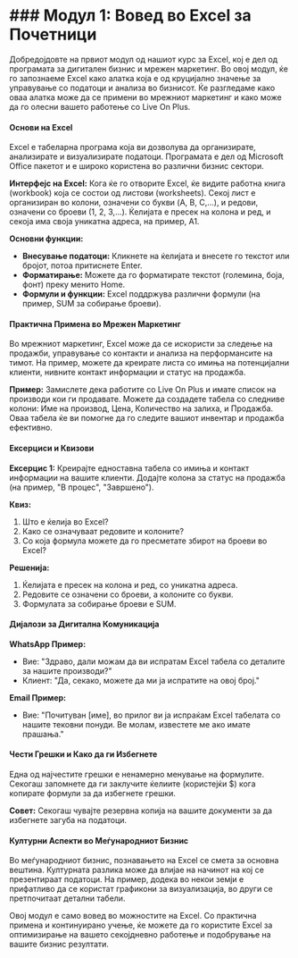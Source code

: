 # ### Модул 1: Вовед во Excel за Почетници

Добредојдовте на првиот модул од нашиот курс за Excel, кој е дел од програмата за дигитален бизнис и мрежен маркетинг. Во овој модул, ќе го запознаеме Excel како алатка која е од круцијално значење за управување со податоци и анализа во бизнисот. Ќе разгледаме како оваа алатка може да се примени во мрежниот маркетинг и како може да го олесни вашето работење со Live On Plus.

#### Основи на Excel

Excel е табеларна програма која ви дозволува да организирате, анализирате и визуализирате податоци. Програмата е дел од Microsoft Office пакетот и е широко користена во различни бизнис сектори.

**Интерфејс на Excel:** 
Кога ќе го отворите Excel, ќе видите работна книга (workbook) која се состои од листови (worksheets). Секој лист е организиран во колони, означени со букви (A, B, C,...), и редови, означени со броеви (1, 2, 3,...). Ќелијата е пресек на колона и ред, и секоја има своја уникатна адреса, на пример, A1.

**Основни функции:**
- **Внесување податоци:** Кликнете на ќелијата и внесете го текстот или бројот, потоа притиснете Enter.
- **Форматирање:** Можете да го форматирате текстот (големина, боја, фонт) преку менито Home.
- **Формули и функции:** Excel поддржува различни формули (на пример, SUM за собирање броеви).

#### Практична Примена во Мрежен Маркетинг

Во мрежниот маркетинг, Excel може да се искористи за следење на продажби, управување со контакти и анализа на перформансите на тимот. На пример, можете да креирате листа со имиња на потенцијални клиенти, нивните контакт информации и статус на продажба.

**Пример:** 
Замислете дека работите со Live On Plus и имате список на производи кои ги продавате. Можете да создадете табела со следниве колони: Име на производ, Цена, Количество на залиха, и Продажба. Оваа табела ќе ви помогне да го следите вашиот инвентар и продажба ефективно.

#### Ексерциси и Квизови

**Ексерцис 1:** Креирајте едноставна табела со имиња и контакт информации на вашите клиенти. Додајте колона за статус на продажба (на пример, "В процес", "Завршено").

**Квиз:** 
1. Што е ќелија во Excel?
2. Како се означуваат редовите и колоните?
3. Со која формула можете да го пресметате збирот на броеви во Excel?

**Решенија:**
1. Ќелијата е пресек на колона и ред, со уникатна адреса.
2. Редовите се означени со броеви, а колоните со букви.
3. Формулата за собирање броеви е SUM.

#### Дијалози за Дигитална Комуникација

**WhatsApp Пример:**
- Вие: "Здраво, дали можам да ви испратам Excel табела со деталите за нашите производи?"
- Клиент: "Да, секако, можете да ми ја испратите на овој број."

**Email Пример:**
- Вие: "Почитуван [име], во прилог ви ја испраќам Excel табелата со нашите тековни понуди. Ве молам, известете ме ако имате прашања."

#### Чести Грешки и Како да ги Избегнете

Една од најчестите грешки е ненамерно менување на формулите. Секогаш запомнете да ги заклучите ќелиите (користејќи $) кога копирате формули за да избегнете грешки.

**Совет:** Секогаш чувајте резервна копија на вашите документи за да избегнете загуба на податоци.

#### Културни Аспекти во Меѓународниот Бизнис

Во меѓународниот бизнис, познавањето на Excel се смета за основна вештина. Културната разлика може да влијае на начинот на кој се презентираат податоци. На пример, додека во некои земји е прифатливо да се користат графикони за визуализација, во други се претпочитаат детални табели.

Овој модул е само вовед во можностите на Excel. Со практична примена и континуирано учење, ќе можете да го користите Excel за оптимизирање на вашето секојдневно работење и подобрување на вашите бизнис резултати.